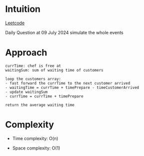 # Intuition

[Leetcode](https://leetcode.com/problems/average-waiting-time/)

Daily Question at 09 July 2024
simulate the whole events

# Approach

```
currTime: chef is free at
waitingSum: sum of waiting time of customers

loop the customers array:
- fast forward the currTime to the next customer arrived
- waitingTime = currTime + timePrepare - timeCustomerArrived
- update waitingSum
- currTime = currTime + timePrepare

return the average waiting time
```

# Complexity

- Time complexity: O(n)

- Space complexity: O(1)
